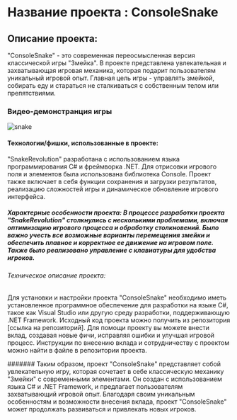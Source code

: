 # Название проекта : ConsoleSnake
## Описание проекта:
"ConsoleSnake" - это современная переосмысленная версия классической игры "Змейка". В проекте представлена увлекательная и захватывающая игровая механика, которая подарит пользователям уникальный игровой опыт. Главная цель игры - управлять змейкой, собирать еду и стараться не сталкиваться с собственным телом или препятствиями.
### Видео-демонстранция игры
![snake](https://user-images.githubusercontent.com/81313310/190220855-83a2bf29-09d6-444e-b183-be3317b91c19.gif)

#### Технологии/фишки, использованные в проекте:
"SnakeRevolution" разработана с использованием языка программирования C# и фреймворка .NET. Для отрисовки игрового поля и элементов была использована библиотека Console. Проект также включает в себя функции сохранения и загрузки результатов, реализацию сложностей игры и динамическое обновление игрового интерфейса.
##### Характерные особенности проекта: В процессе разработки проекта "SnakeRevolution" столкнулись с несколькими проблемами, включая оптимизацию игрового процесса и обработку столкновений. Было важно учесть все возможные варианты перемещения змейки и обеспечить плавное и корректное ее движение на игровом поле. Также было реализовано управление с клавиатуры для удобства игроков.

###### Техническое описание проекта: 
Для установки и настройки проекта "ConsoleSnake" необходимо иметь установленное программное обеспечение для разработки на языке C#, такое как Visual Studio или другую среду разработки, поддерживающую .NET Framework. Исходный код проекта можно получить из репозитория [ссылка на репозиторий]. Для помощи проекту вы можете внести вклад, создавая новые фичи, исправляя ошибки и улучшая игровой процесс. Инструкции по внесению вклада и сотрудничеству с проектом можно найти в файле в репозитории проекта.

####### Таким образом, проект "ConsoleSnake" представляет собой увлекательную игру, которая сочетает в себе классическую механику "Змейки" с современными элементами. Он создан с использованием языка C# и .NET Framework, и предлагает пользователям захватывающий игровой опыт. Благодаря своим уникальным особенностям и возможности внесения вклада, проект "ConsoleSnake" может продолжать развиваться и привлекать новых игроков.
